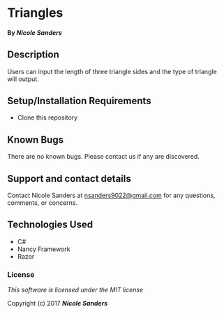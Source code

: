 # Triangles

#### By _**Nicole Sanders**_

## Description

Users can input the length of three triangle sides and the type of triangle will output.

## Setup/Installation Requirements

* Clone this repository

## Known Bugs

There are no known bugs. Please contact us if any are discovered.

## Support and contact details

Contact Nicole Sanders at nsanders9022@gmail.com for any questions, comments, or concerns.

## Technologies Used

* C#
* Nancy Framework
* Razor

### License

*This software is licensed under the MIT license*

Copyright (c) 2017 **_Nicole Sanders_**
